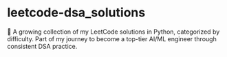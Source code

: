 # leetcode-dsa_solutions
🚀 A growing collection of my LeetCode solutions in Python, categorized by difficulty. Part of my journey to become a top-tier AI/ML engineer through consistent DSA practice.
